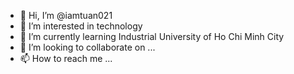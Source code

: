 - 👋 Hi, I’m @iamtuan021
- 👀 I’m interested in technology
- 🌱 I’m currently learning Industrial University of Ho Chi Minh City
- 💞️ I’m looking to collaborate on ...
- 📫 How to reach me ...

<!---
iamtuan021/iamtuan021 is a ✨ special ✨ repository because its `README.md` (this file) appears on your GitHub profile.
You can click the Preview link to take a look at your changes.
--->
